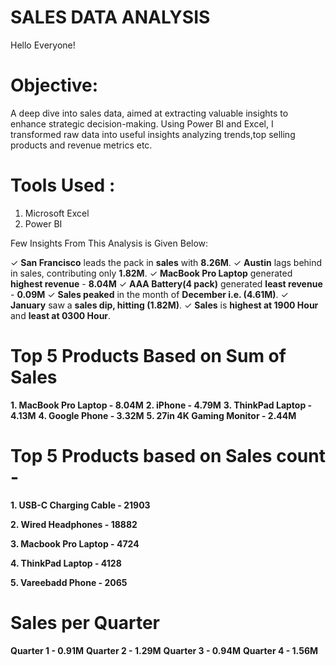 
# SALES DATA ANALYSIS

Hello Everyone!

# Objective:

A deep dive into sales data, aimed at extracting valuable insights to enhance strategic decision-making. Using Power BI and Excel, I transformed raw data into useful insights analyzing trends,top selling products and revenue metrics etc.

# Tools Used :

1. Microsoft Excel
2. Power BI

Few Insights From This Analysis is Given Below:

✓ **San Francisco** leads the pack in **sales** with **8.26M**.
✓ **Austin** lags behind in sales, contributing only **1.82M**.
✓ **MacBook Pro Laptop**  generated **highest revenue** - **8.04M**
✓ **AAA Battery(4 pack)** generated **least revenue** - **0.09M**
✓ **Sales peaked** in the month of **December i.e. (4.61M)**.
✓ **January** saw a **sales dip, hitting (1.82M)**.
✓ **Sales** is **highest at 1900 Hour** and **least at 0300 Hour**.


# Top 5 Products Based on Sum of Sales

**1. MacBook Pro Laptop - 8.04M** 
**2. iPhone - 4.79M**
**3. ThinkPad Laptop - 4.13M**
**4. Google Phone - 3.32M**
**5. 27in 4K Gaming Monitor - 2.44M**

# Top 5 Products based on Sales count -

**1. USB-C Charging Cable - 21903**

**2. Wired Headphones - 18882**

**3. Macbook Pro Laptop - 4724**

**4. ThinkPad Laptop - 4128**

**5. Vareebadd Phone - 2065**

# Sales per Quarter

**Quarter 1 - 0.91M**
**Quarter 2 - 1.29M**
**Quarter 3 - 0.94M**
**Quarter 4 - 1.56M**
